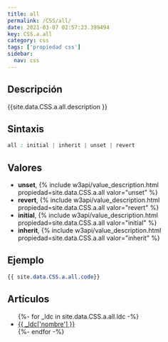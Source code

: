 ```yaml
---
title: all
permalink: /CSS/all/
date: 2021-03-07 02:57:23.399494
key: CSS.a.all
category: css
tags: ['propiedad css']
sidebar: 
  nav: css
---
```


## Descripción
{{site.data.CSS.a.all.description }}

## Sintaxis
~~~css
all : initial | inherit | unset | revert
~~~

## Valores
* **unset**,  {% include w3api/value_description.html propiedad=site.data.CSS.a.all valor="unset" %}
* **revert**,  {% include w3api/value_description.html propiedad=site.data.CSS.a.all valor="revert" %}
* **initial**,  {% include w3api/value_description.html propiedad=site.data.CSS.a.all valor="initial" %}
* **inherit**,  {% include w3api/value_description.html propiedad=site.data.CSS.a.all valor="inherit" %}

## Ejemplo
~~~css
{{ site.data.CSS.a.all.code}}
~~~

## Artículos
<ul>
{%- for _ldc in site.data.CSS.a.all.ldc -%}
   <li>
       <a href="{{_ldc['url'] }}">{{ _ldc['nombre'] }}</a>
   </li>
{%- endfor -%}
</ul>
